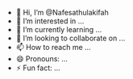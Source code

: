 - 👋 Hi, I’m @Nafesathulakifah
- 👀 I’m interested in ...
- 🌱 I’m currently learning ...
- 💞️ I’m looking to collaborate on ...
- 📫 How to reach me ...
- 😄 Pronouns: ...
- ⚡ Fun fact: ...

<!---
Nafesathulakifah/Nafesathulakifah is a ✨ special ✨ repository because its `README.md` (this file) appears on your GitHub profile.
You can click the Preview link to take a look at your changes.
--->

